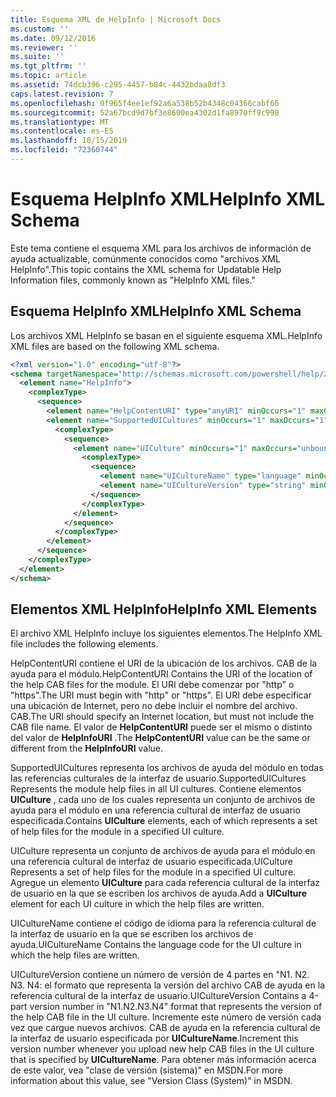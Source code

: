 ```yaml
---
title: Esquema XML de HelpInfo | Microsoft Docs
ms.custom: ''
ms.date: 09/12/2016
ms.reviewer: ''
ms.suite: ''
ms.tgt_pltfrm: ''
ms.topic: article
ms.assetid: 74dcb396-c295-4457-b84c-4432bdaa8df3
caps.latest.revision: 7
ms.openlocfilehash: 0f965f4ee1ef92a6a538b52b4348c04366cabf66
ms.sourcegitcommit: 52a67bcd9d7bf3e8600ea4302d1fa8970ff9c998
ms.translationtype: MT
ms.contentlocale: es-ES
ms.lasthandoff: 10/15/2019
ms.locfileid: "72360744"
---
```

# <a name="helpinfo-xml-schema"></a><span data-ttu-id="9bf06-102">Esquema HelpInfo XML</span><span class="sxs-lookup"><span data-stu-id="9bf06-102">HelpInfo XML Schema</span></span>

<span data-ttu-id="9bf06-103">Este tema contiene el esquema XML para los archivos de información de ayuda actualizable, comúnmente conocidos como "archivos XML HelpInfo".</span><span class="sxs-lookup"><span data-stu-id="9bf06-103">This topic contains the XML schema for Updatable Help Information files, commonly known as "HelpInfo XML files."</span></span>

## <a name="helpinfo-xml-schema"></a><span data-ttu-id="9bf06-104">Esquema HelpInfo XML</span><span class="sxs-lookup"><span data-stu-id="9bf06-104">HelpInfo XML Schema</span></span>

<span data-ttu-id="9bf06-105">Los archivos XML HelpInfo se basan en el siguiente esquema XML.</span><span class="sxs-lookup"><span data-stu-id="9bf06-105">HelpInfo XML files are based on the following XML schema.</span></span>

```xml
<?xml version="1.0" encoding="utf-8"?>
<schema targetNamespace="http://schemas.microsoft.com/powershell/help/2010/05" xmlns="http://www.w3.org/2001/XMLSchema">
  <element name="HelpInfo">
    <complexType>
      <sequence>
        <element name="HelpContentURI" type="anyURI" minOccurs="1" maxOccurs="1" />
        <element name="SupportedUICultures" minOccurs="1" maxOccurs="1">
          <complexType>
            <sequence>
              <element name="UICulture" minOccurs="1" maxOccurs="unbounded">
                <complexType>
                  <sequence>
                    <element name="UICultureName" type="language" minOccurs="1" maxOccurs="1" />
                    <element name="UICultureVersion" type="string" minOccurs="1" maxOccurs="1" />
                  </sequence>
                </complexType>
              </element>
            </sequence>
          </complexType>
        </element>
      </sequence>
    </complexType>
  </element>
</schema>
```

## <a name="helpinfo-xml-elements"></a><span data-ttu-id="9bf06-106">Elementos XML HelpInfo</span><span class="sxs-lookup"><span data-stu-id="9bf06-106">HelpInfo XML Elements</span></span>

<span data-ttu-id="9bf06-107">El archivo XML HelpInfo incluye los siguientes elementos.</span><span class="sxs-lookup"><span data-stu-id="9bf06-107">The HelpInfo XML file includes the following elements.</span></span>

<span data-ttu-id="9bf06-108">HelpContentURI contiene el URI de la ubicación de los archivos. CAB de la ayuda para el módulo.</span><span class="sxs-lookup"><span data-stu-id="9bf06-108">HelpContentURI Contains the URI of the location of the help CAB files for the module.</span></span> <span data-ttu-id="9bf06-109">El URI debe comenzar por "http" o "https".</span><span class="sxs-lookup"><span data-stu-id="9bf06-109">The URI must begin with "http" or "https".</span></span> <span data-ttu-id="9bf06-110">El URI debe especificar una ubicación de Internet, pero no debe incluir el nombre del archivo. CAB.</span><span class="sxs-lookup"><span data-stu-id="9bf06-110">The URI should specify an Internet location, but must not include the CAB file name.</span></span> <span data-ttu-id="9bf06-111">El valor de **HelpContentURI** puede ser el mismo o distinto del valor de **HelpInfoURI** .</span><span class="sxs-lookup"><span data-stu-id="9bf06-111">The **HelpContentURI** value can be the  same or different from the **HelpInfoURI** value.</span></span>

<span data-ttu-id="9bf06-112">SupportedUICultures representa los archivos de ayuda del módulo en todas las referencias culturales de la interfaz de usuario.</span><span class="sxs-lookup"><span data-stu-id="9bf06-112">SupportedUICultures Represents the module help files in all UI cultures.</span></span> <span data-ttu-id="9bf06-113">Contiene elementos **UICulture** , cada uno de los cuales representa un conjunto de archivos de ayuda para el módulo en una referencia cultural de interfaz de usuario especificada.</span><span class="sxs-lookup"><span data-stu-id="9bf06-113">Contains **UICulture** elements, each of which represents a set of help files for the module in a specified UI culture.</span></span>

<span data-ttu-id="9bf06-114">UICulture representa un conjunto de archivos de ayuda para el módulo en una referencia cultural de interfaz de usuario especificada.</span><span class="sxs-lookup"><span data-stu-id="9bf06-114">UICulture Represents a set of help files for the module in a specified UI culture.</span></span> <span data-ttu-id="9bf06-115">Agregue un elemento **UICulture** para cada referencia cultural de la interfaz de usuario en la que se escriben los archivos de ayuda.</span><span class="sxs-lookup"><span data-stu-id="9bf06-115">Add a **UICulture** element for each UI culture in which the help files are written.</span></span>

<span data-ttu-id="9bf06-116">UICultureName contiene el código de idioma para la referencia cultural de la interfaz de usuario en la que se escriben los archivos de ayuda.</span><span class="sxs-lookup"><span data-stu-id="9bf06-116">UICultureName Contains the language code for the UI culture in which the help files are written.</span></span>

<span data-ttu-id="9bf06-117">UICultureVersion contiene un número de versión de 4 partes en "N1. N2. N3. N4: el formato que representa la versión del archivo CAB de ayuda en la referencia cultural de la interfaz de usuario.</span><span class="sxs-lookup"><span data-stu-id="9bf06-117">UICultureVersion Contains a 4-part version number in "N1.N2.N3.N4" format that represents the version of the help CAB file in the UI culture.</span></span> <span data-ttu-id="9bf06-118">Incremente este número de versión cada vez que cargue nuevos archivos. CAB de ayuda en la referencia cultural de la interfaz de usuario especificada por **UICultureName**.</span><span class="sxs-lookup"><span data-stu-id="9bf06-118">Increment this version number whenever you upload new help CAB files in the UI culture that is specified by **UICultureName**.</span></span> <span data-ttu-id="9bf06-119">Para obtener más información acerca de este valor, vea "clase de versión (sistema)" en MSDN.</span><span class="sxs-lookup"><span data-stu-id="9bf06-119">For more information about this value, see "Version Class (System)" in MSDN.</span></span>